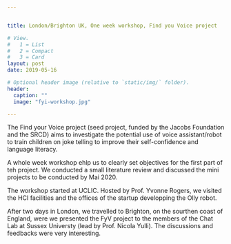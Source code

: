 ```yaml
---


title: London/Brighton UK, One week workshop, Find you Voice project

# View.
#   1 = List
#   2 = Compact
#   3 = Card
layout: post
date: 2019-05-16

# Optional header image (relative to `static/img/` folder).
header:
  caption: ""
  image: "fyi-workshop.jpg"

---
```

The Find your Voice project (seed project, funded by the Jacobs Foundation and the SRCD) aims to investigate the potential use of voice assistant/robot to train children on joke telling to improve their self-confidence and language literacy. 

A whole week workshop ehlp us to clearly set objectives for the first part of teh project. 
We conducted a small literature review and discussed the mini projects to be conducted by Mai 2020. 

The workshop started at UCLIC. Hosted by Prof. Yvonne Rogers, we visited the HCI facilities and the offices of the startup developping the Olly robot. 

After two days in London, we travelled to Brighton, on the sourthen coast of England, were we presented the FyV project to the members of the Chat Lab at Sussex Universty (lead by Prof. Nicola Yulli). The discussions and feedbacks were very interesting. 